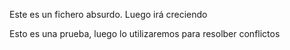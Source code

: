 Este es un fichero absurdo. Luego irá creciendo

Esto es una prueba, luego lo utilizaremos
para resolber conflictos